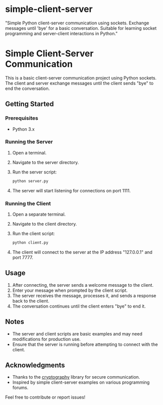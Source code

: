 # simple-client-server
"Simple Python client-server communication using sockets. Exchange messages until 'bye' for a basic conversation. Suitable for learning socket programming and server-client interactions in Python."


# Simple Client-Server Communication

This is a basic client-server communication project using Python sockets. The client and server exchange messages until the client sends "bye" to end the conversation.

## Getting Started

### Prerequisites

- Python 3.x

### Running the Server

1. Open a terminal.
2. Navigate to the server directory.
3. Run the server script:

    ```bash
    python server.py
    ```

4. The server will start listening for connections on port 1111.

### Running the Client

1. Open a separate terminal.
2. Navigate to the client directory.
3. Run the client script:

    ```bash
    python client.py
    ```

4. The client will connect to the server at the IP address "127.0.0.1" and port 7777.

## Usage

1. After connecting, the server sends a welcome message to the client.
2. Enter your message when prompted by the client script.
3. The server receives the message, processes it, and sends a response back to the client.
4. The conversation continues until the client enters "bye" to end it.

## Notes

- The server and client scripts are basic examples and may need modifications for production use.
- Ensure that the server is running before attempting to connect with the client.


## Acknowledgments

- Thanks to the [cryptography](https://cryptography.io/en/latest/) library for secure communication.
- Inspired by simple client-server examples on various programming forums.

Feel free to contribute or report issues!
